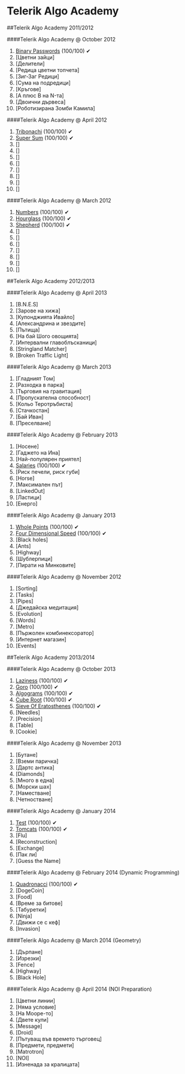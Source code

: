 Telerik Algo Academy
====================

##Telerik Algo Academy 2011/2012

####Telerik Algo Academy @ October 2012
01. [Binary Passwords]() (100/100) ✔
02. [Цветни зайци]
03. [Делители]
04. [Редица цветни топчета]
05. [Зиг-Заг Редици]
06. [Сума на подредици]
07. [Кръгове]
08. [A плюс B на N-та]
09. [Двоични дървеса]
10. [Роботизирана Зомби Камила]

####Telerik Algo Academy @ April 2012
01. [Tribonachi]() (100/100) ✔
02. [Super Sum]() (100/100) ✔
03. []
04. []
05. []
06. []
07. []
08. []
09. []
10. []

####Telerik Algo Academy @ March 2012
01. [Numbers]() (100/100) ✔
02. [Hourglass]() (100/100) ✔
03. [Shepherd]() (100/100) ✔
04. []
05. []
06. []
07. []
08. []
09. []
10. []


##Telerik Algo Academy 2012/2013

####Telerik Algo Academy @ April 2013
01. [B.N.E.S]
02. [Зарове на хижа]
03. [Купонджията Ивайло]
04. [Александрина и звездите]
05. [Пътища]
06. [На бай Шого овощията]
07. [Интервални главоблъсканици]
08. [Stringland Matcher]
09. [Broken Traffic Light]

####Telerik Algo Academy @ March 2013
01. [Гладният Том]
02. [Разходка в парка]
03. [Търговия на гравитация]
04. [Пропускателна способност]
05. [Кольо Теротръбиста]
06. [Стачкостан]
07. [Бай Иван]
08. [Преселване]

####Telerik Algo Academy @ February 2013
01. [Носене]
02. [Гаджето на Ина]
03. [Най-популярен приятел]
04. [Salaries]() (100/100) ✔
05. [Риск печели, риск губи]
06. [Horse]
07. [Максимален път]
08. [LinkedOut]
09. [Ластици]
10. [Енерго]

####Telerik Algo Academy @ January 2013
01. [Whole Points]() (100/100) ✔
02. [Four Dimensional Speed]() (100/100) ✔
03. [Black holes]
04. [Ants]
05. [Highway]
06. [Шублерпици]
07. [Пирати на Минковите]

####Telerik Algo Academy @ November 2012
01. [Sorting]
02. [Tasks]
03. [Pipes]
04. [Джедайска медитация]
05. [Evolution]
06. [Words]
07. [Metro]
08. [Пържолен комбинексоратор]
09. [Интернет магазин]
10. [Events]


##Telerik Algo Academy 2013/2014

####Telerik Algo Academy @ October 2013
01. [Laziness]() (100/100) ✔
02. [Goro]() (100/100) ✔
03. [Algograms]() (100/100) ✔
04. [Cube Root]() (100/100) ✔
05. [Sieve Of Eratosthenes]() (100/100) ✔
06. [Needles]
07. [Precision]
08. [Table]
09. [Cookie]

####Telerik Algo Academy @ November 2013
01. [Бутане]
02. [Вземи паричка]
03. [Дартс антика]
04. [Diamonds]
05. [Много в една]
06. [Морски шах]
07. [Наместване]
08. [Четностване]

####Telerik Algo Academy @ January 2014
01. [Test]() (100/100) ✔
02. [Tomcats]() (100/100) ✔
03. [Flu]
04. [Reconstruction]
05. [Exchange]
06. [Пак ли]
07. [Guess the Name]

####Telerik Algo Academy @ February 2014 (Dynamic Programming)
01. [Quadronacci]() (100/100) ✔
02. [DogeCoin]
03. [Food]
04. [Време за битове]
05. [Табуретки]
06. [Ninja]
07. [Движи се с кеф]
08. [Invasion]

####Telerik Algo Academy @ March 2014 (Geometry)
01. [Дърпане]
02. [Изрезки]
03. [Fence]
04. [Highway]
05. [Black Hole]

####Telerik Algo Academy @ April 2014 (NOI Preparation)
01. [Цветни линии]
02. [Няма условие]
03. [На Мооре-то]
04. [Двете кули]
05. [Message]
06. [Droid]
07. [Пътуващ във времето търговец]
08. [Предмети, предмети]
09. [Matrotron]
10. [NOI]
11. [Изненада за кралицата]
